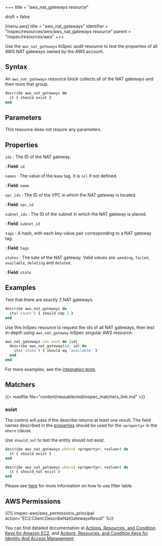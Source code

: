 +++
title = "aws_nat_gateways resource"

draft = false


[menu.aws]
title = "aws_nat_gateways"
identifier = "inspec/resources/aws/aws_nat_gateways resource"
parent = "inspec/resources/aws"
+++

Use the `aws_nat_gateways` InSpec audit resource to test the properties of all AWS NAT gateways owned by the AWS account.

## Syntax

An `aws_nat_gateways` resource block collects all of the NAT gateways and then tests that group.

```ruby
describe aws_nat_gateways do
  it { should exist }
end 
```

## Parameters

This resource does not require any parameters.

## Properties

`ids`
: The ID of the NAT gateway.

: **Field**: `id`

`names`
: The value of the `Name` tag. It is `nil` if not defined.

: **Field**: `name`

`vpc_ids`
: The ID of the VPC in which the NAT gateway is located.

: **Field**: `vpc_id`

`subnet_ids`
: The ID of the subnet in which the NAT gateway is placed.

: **Field**: `subnet_id`

`tags`
: A hash, with each key-value pair corresponding to a NAT gateway tag.

: **Field**: `tags`

`states`
: The sate of the NAT gateway. Valid values are: `pending`, `failed`, `available`, `deleting` and `deleted`.

: **Field**: `state`

## Examples

Test that there are exactly 3 NAT gateways:

```ruby
describe aws_nat_gateways do
  its('count') { should cmp 3 }
end
```

Use this InSpec resource to request the ids of all NAT gateways, then test in-depth using `aws_nat_gateway` InSpec singular AWS resource:

```ruby
aws_nat_gateways.ids.each do |id|
  describe aws_nat_gateway(id: id) do
    its('state') { should eq 'available' }
  end
end
```

For more examples, see the [integration tests](https://github.com/inspec/inspec-aws/blob/main/test/integration/verify/controls/aws_nat_gateways.rb).

## Matchers

{{< readfile file="content/reusable/md/inspec_matchers_link.md" >}}

### exist

The control will pass if the describe returns at least one result.
The field names described in the [properties](#properties) should be used for the `<property>` in the `where` clause.

Use `should_not` to test the entity should not exist.

```ruby
describe aws_nat_gateways.where( <property>: <value>) do
  it { should exist }
end
```

```ruby
describe aws_nat_gateways.where( <property>: <value>) do
  it { should_not exist }
end
```

Please see [here](https://github.com/inspec/inspec/blob/master/docs/dev/filtertable-usage.md) for more information on how to use filter table.

## AWS Permissions

{{% inspec-aws/aws_permissions_principal action="EC2:Client:DescribeNatGatewaysResult" %}}

You can find detailed documentation at [Actions, Resources, and Condition Keys for Amazon EC2](https://docs.aws.amazon.com/IAM/latest/UserGuide/list_amazonec2.html), and [Actions, Resources, and Condition Keys for Identity And Access Management](https://docs.aws.amazon.com/IAM/latest/UserGuide/list_identityandaccessmanagement.html).
